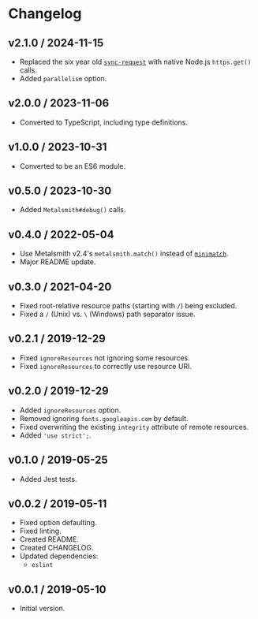 # Changelog

## v2.1.0 / 2024-11-15

- Replaced the six year old [`sync-request`](https://www.npmjs.com/package/sync-request) with native Node.js `https.get()` calls.
- Added `parallelism` option.

## v2.0.0 / 2023-11-06

- Converted to TypeScript, including type definitions.

## v1.0.0 / 2023-10-31

- Converted to be an ES6 module.

## v0.5.0 / 2023-10-30

- Added `Metalsmith#debug()` calls.

## v0.4.0 / 2022-05-04

- Use Metalsmith v2.4's `metalsmith.match()` instead of [`minimatch`](https://www.npmjs.com/package/minimatch).
- Major README update.

## v0.3.0 / 2021-04-20

- Fixed root-relative resource paths (starting with `` / ``) being excluded.
- Fixed a `` / `` (Unix) vs. `` \ `` (Windows) path separator issue.

## v0.2.1 / 2019-12-29

- Fixed `ignoreResources` not ignoring some resources.
- Fixed `ignoreResources` to correctly use resource URI.

## v0.2.0 / 2019-12-29

- Added `ignoreResources` option.
- Removed ignoring `fonts.googleapis.com` by default.
- Fixed overwriting the existing `integrity` attribute of remote resources.
- Added `'use strict';`.

## v0.1.0 / 2019-05-25

- Added Jest tests.

## v0.0.2 / 2019-05-11

- Fixed option defaulting.
- Fixed linting.
- Created README.
- Created CHANGELOG.
- Updated dependencies:
  - `eslint`

## v0.0.1 / 2019-05-10

- Initial version.
